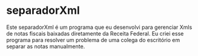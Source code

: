 # separadorXml
Este separadorXml é um programa que eu desenvolvi para gerenciar Xmls de notas fiscais baixadas diretamente da Receita Federal. Eu criei esse programa para resolver um problema de uma colega do escritório em separar as notas manualmente.
